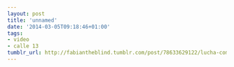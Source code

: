 ```yaml
---
layout: post
title: 'unnamed'
date: '2014-03-05T09:18:46+01:00'
tags:
- video
- calle 13
tumblr_url: http://fabiantheblind.tumblr.com/post/78633629122/lucha-como-lucha-libre
---
```

